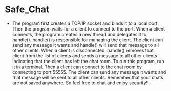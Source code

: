 # Safe_Chat
- The program first creates a TCP/IP socket and binds it to a local port. Then the program waits for a client to connect to the port. When a client connects, the program creates a new thread and delegates it to handle(). handle() is responsible for managing the client. The client can send any message it wants and handle() will send that message to all other clients. When a client is disconnected, handle() removes that client from the list of clients and sends a message to all other clients indicating that the client has left the chat room.
To run this program, run it in a terminal. Then a client can connect to the chat room by connecting to port 55555. The client can send any message it wants and that message will be sent to all other clients.
Remember that your chats are not saved anywhere. So feel free to chat and enjoy security‼️
